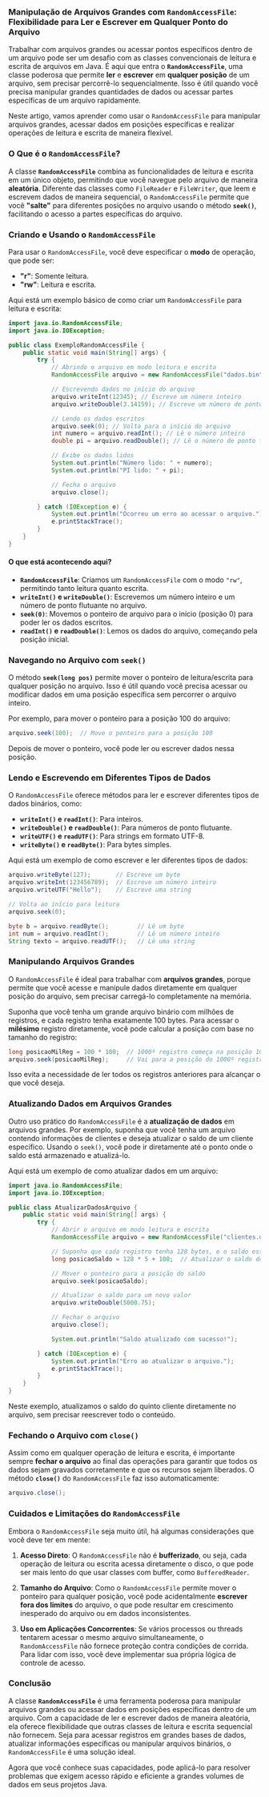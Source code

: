 ### Manipulação de Arquivos Grandes com `RandomAccessFile`: Flexibilidade para Ler e Escrever em Qualquer Ponto do Arquivo

Trabalhar com arquivos grandes ou acessar pontos específicos dentro de um arquivo pode ser um desafio com as classes convencionais de leitura e escrita de arquivos em Java. É aqui que entra o **`RandomAccessFile`**, uma classe poderosa que permite **ler** e **escrever** em **qualquer posição** de um arquivo, sem precisar percorrê-lo sequencialmente. Isso é útil quando você precisa manipular grandes quantidades de dados ou acessar partes específicas de um arquivo rapidamente.

Neste artigo, vamos aprender como usar o `RandomAccessFile` para manipular arquivos grandes, acessar dados em posições específicas e realizar operações de leitura e escrita de maneira flexível.

### O Que é o `RandomAccessFile`?

A classe **`RandomAccessFile`** combina as funcionalidades de leitura e escrita em um único objeto, permitindo que você navegue pelo arquivo de maneira **aleatória**. Diferente das classes como `FileReader` e `FileWriter`, que leem e escrevem dados de maneira sequencial, o `RandomAccessFile` permite que você **"salte"** para diferentes posições no arquivo usando o método **`seek()`**, facilitando o acesso a partes específicas do arquivo.

### Criando e Usando o `RandomAccessFile`

Para usar o `RandomAccessFile`, você deve especificar o **modo** de operação, que pode ser:
- **"r"**: Somente leitura.
- **"rw"**: Leitura e escrita.

Aqui está um exemplo básico de como criar um `RandomAccessFile` para leitura e escrita:

```java
import java.io.RandomAccessFile;
import java.io.IOException;

public class ExemploRandomAccessFile {
    public static void main(String[] args) {
        try {
            // Abrindo o arquivo em modo leitura e escrita
            RandomAccessFile arquivo = new RandomAccessFile("dados.bin", "rw");

            // Escrevendo dados no início do arquivo
            arquivo.writeInt(12345); // Escreve um número inteiro
            arquivo.writeDouble(3.14159); // Escreve um número de ponto flutuante

            // Lendo os dados escritos
            arquivo.seek(0); // Volta para o início do arquivo
            int numero = arquivo.readInt(); // Lê o número inteiro
            double pi = arquivo.readDouble(); // Lê o número de ponto flutuante

            // Exibe os dados lidos
            System.out.println("Número lido: " + numero);
            System.out.println("PI lido: " + pi);

            // Fecha o arquivo
            arquivo.close();

        } catch (IOException e) {
            System.out.println("Ocorreu um erro ao acessar o arquivo.");
            e.printStackTrace();
        }
    }
}
```

#### O que está acontecendo aqui?

- **`RandomAccessFile`**: Criamos um `RandomAccessFile` com o modo `"rw"`, permitindo tanto leitura quanto escrita.
- **`writeInt()` e `writeDouble()`**: Escrevemos um número inteiro e um número de ponto flutuante no arquivo.
- **`seek(0)`**: Movemos o ponteiro de arquivo para o início (posição 0) para poder ler os dados escritos.
- **`readInt()` e `readDouble()`**: Lemos os dados do arquivo, começando pela posição inicial.

### Navegando no Arquivo com `seek()`

O método **`seek(long pos)`** permite mover o ponteiro de leitura/escrita para qualquer posição no arquivo. Isso é útil quando você precisa acessar ou modificar dados em uma posição específica sem percorrer o arquivo inteiro.

Por exemplo, para mover o ponteiro para a posição 100 do arquivo:

```java
arquivo.seek(100);  // Move o ponteiro para a posição 100
```

Depois de mover o ponteiro, você pode ler ou escrever dados nessa posição.

### Lendo e Escrevendo em Diferentes Tipos de Dados

O `RandomAccessFile` oferece métodos para ler e escrever diferentes tipos de dados binários, como:

- **`writeInt()` e `readInt()`**: Para inteiros.
- **`writeDouble()` e `readDouble()`**: Para números de ponto flutuante.
- **`writeUTF()` e `readUTF()`**: Para strings em formato UTF-8.
- **`writeByte()` e `readByte()`**: Para bytes simples.

Aqui está um exemplo de como escrever e ler diferentes tipos de dados:

```java
arquivo.writeByte(127);       // Escreve um byte
arquivo.writeInt(123456789);  // Escreve um número inteiro
arquivo.writeUTF("Hello");    // Escreve uma string

// Volta ao início para leitura
arquivo.seek(0);

byte b = arquivo.readByte();        // Lê um byte
int num = arquivo.readInt();        // Lê um número inteiro
String texto = arquivo.readUTF();   // Lê uma string
```

### Manipulando Arquivos Grandes

O `RandomAccessFile` é ideal para trabalhar com **arquivos grandes**, porque permite que você acesse e manipule dados diretamente em qualquer posição do arquivo, sem precisar carregá-lo completamente na memória.

Suponha que você tenha um grande arquivo binário com milhões de registros, e cada registro tenha exatamente 100 bytes. Para acessar o **milésimo** registro diretamente, você pode calcular a posição com base no tamanho do registro:

```java
long posicaoMilReg = 100 * 100;  // 1000º registro começa na posição 100.000
arquivo.seek(posicaoMilReg);     // Vai para a posição do 1000º registro
```

Isso evita a necessidade de ler todos os registros anteriores para alcançar o que você deseja.

### Atualizando Dados em Arquivos Grandes

Outro uso prático do `RandomAccessFile` é a **atualização de dados** em arquivos grandes. Por exemplo, suponha que você tenha um arquivo contendo informações de clientes e deseja atualizar o saldo de um cliente específico. Usando o `seek()`, você pode ir diretamente até o ponto onde o saldo está armazenado e atualizá-lo.

Aqui está um exemplo de como atualizar dados em um arquivo:

```java
import java.io.RandomAccessFile;
import java.io.IOException;

public class AtualizarDadosArquivo {
    public static void main(String[] args) {
        try {
            // Abrir o arquivo em modo leitura e escrita
            RandomAccessFile arquivo = new RandomAccessFile("clientes.dat", "rw");

            // Suponha que cada registro tenha 128 bytes, e o saldo esteja na posição 100 de cada registro
            long posicaoSaldo = 128 * 5 + 100;  // Atualizar o saldo do 5º cliente

            // Mover o ponteiro para a posição do saldo
            arquivo.seek(posicaoSaldo);

            // Atualizar o saldo para um novo valor
            arquivo.writeDouble(5000.75);

            // Fechar o arquivo
            arquivo.close();

            System.out.println("Saldo atualizado com sucesso!");

        } catch (IOException e) {
            System.out.println("Erro ao atualizar o arquivo.");
            e.printStackTrace();
        }
    }
}
```

Neste exemplo, atualizamos o saldo do quinto cliente diretamente no arquivo, sem precisar reescrever todo o conteúdo.

### Fechando o Arquivo com `close()`

Assim como em qualquer operação de leitura e escrita, é importante sempre **fechar o arquivo** ao final das operações para garantir que todos os dados sejam gravados corretamente e que os recursos sejam liberados. O método **`close()`** do `RandomAccessFile` faz isso automaticamente:

```java
arquivo.close();
```

### Cuidados e Limitações do `RandomAccessFile`

Embora o `RandomAccessFile` seja muito útil, há algumas considerações que você deve ter em mente:

1. **Acesso Direto**: O `RandomAccessFile` não é **bufferizado**, ou seja, cada operação de leitura ou escrita acessa diretamente o disco, o que pode ser mais lento do que usar classes com buffer, como `BufferedReader`.
   
2. **Tamanho do Arquivo**: Como o `RandomAccessFile` permite mover o ponteiro para qualquer posição, você pode acidentalmente **escrever fora dos limites** do arquivo, o que pode resultar em crescimento inesperado do arquivo ou em dados inconsistentes.

3. **Uso em Aplicações Concorrentes**: Se vários processos ou threads tentarem acessar o mesmo arquivo simultaneamente, o `RandomAccessFile` não fornece proteção contra condições de corrida. Para lidar com isso, você deve implementar sua própria lógica de controle de acesso.

### Conclusão

A classe **`RandomAccessFile`** é uma ferramenta poderosa para manipular arquivos grandes ou acessar dados em posições específicas dentro de um arquivo. Com a capacidade de ler e escrever dados de maneira aleatória, ela oferece flexibilidade que outras classes de leitura e escrita sequencial não fornecem. Seja para acessar registros em grandes bases de dados, atualizar informações específicas ou manipular arquivos binários, o `RandomAccessFile` é uma solução ideal.

Agora que você conhece suas capacidades, pode aplicá-lo para resolver problemas que exigem acesso rápido e eficiente a grandes volumes de dados em seus projetos Java.